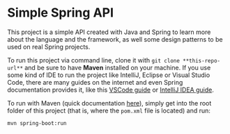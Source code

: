 # Simple Spring API

This project is a simple API created with Java and Spring to learn more about the language and the framework, as well some design patterns to be used on real Spring projects.

To run this project via command line, clone it with `git clone **this-repo-url**` and be sure to have __Maven__ installed on your machine. If you use some kind of IDE to run the project like IntelliJ, Eclipse or Visual Studio Code, there are many guides on the internet and even Spring documentation provides it, like this [VSCode guide](https://spring.io/guides/gs/guides-with-vscode/) or [IntelliJ IDEA guide](https://spring.io/guides/gs/intellij-idea/).

To run with Maven (quick documentation [here](https://maven.apache.org/guides/getting-started/maven-in-five-minutes.html)), simply get into the root folder of this project (that is, where the `pom.xml` file is located) and run:

```linux
mvn spring-boot:run
```
